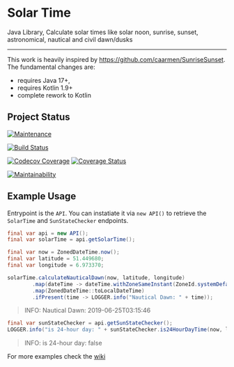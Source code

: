 # Solar Time
Java Library, Calculate solar times like solar noon, sunrise, sunset, astronomical, nautical and civil dawn/dusks

---

This work is heavily inspired by https://github.com/caarmen/SunriseSunset. The fundamental changes are:

* requires Java 17+,
* requires Kotlin 1.9+
* complete rework to Kotlin

## Project Status

[![Maintenance](https://img.shields.io/maintenance/yes/2024.svg)](https://github.com/sknull/solar-time)

[![Build Status](https://travis-ci.org/sknull/solar-time.svg?branch=main)](https://travis-ci.org/sknull/solar-time)

[![Codecov Coverage](https://codecov.io/gh/sknull/solar-time/branch/master/graph/badge.svg)](https://codecov.io/gh/sknull/solar-time)
[![Coverage Status](https://coveralls.io/repos/github/sknull/solar-time/badge.svg?branch=master&kill_cache=1)](https://coveralls.io/github/sknull/solar-time?branch=master)

[![Maintainability](https://api.codeclimate.com/v1/badges/7bebabb71ca31cf2aa8d/maintainability)](https://codeclimate.com/github/sknull/solar-time/maintainability)

## Example Usage

Entrypoint is the `API`. You can instatiate it via `new API()` to retrieve the `SolarTime` and `SunStateChecker` endpoints.

```java
final var api = new API();
final var solarTime = api.getSolarTime();

final var now = ZonedDateTime.now();
final var latitude = 51.449680;
final var longitude = 6.973370;

solarTime.calculateNauticalDawn(now, latitude, longitude)
        .map(dateTime -> dateTime.withZoneSameInstant(ZoneId.systemDefault()))
        .map(ZonedDateTime::toLocalDateTime)
        .ifPresent(time -> LOGGER.info("Nautical Dawn: " + time));
```

> INFO: Nautical Dawn: 2019-06-25T03:15:46

```java
final var sunStateChecker = api.getSunStateChecker();
LOGGER.info("is 24-hour day: " + sunStateChecker.is24HourDayTime(now, latitude, longitude));
```

> INFO: is 24-hour day: false

For more examples check the [wiki](https://github.com/sknull/solar-time/wiki/Examples)
